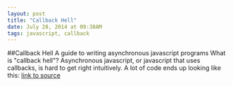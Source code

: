 ```yaml
---
layout: post
title: "Callback Hell"
date: July 28, 2014 at 09:38AM
tags: javascript, callback
---
```

##Callback Hell
A guide to writing asynchronous javascript programs  What is &quot;callback hell&quot;? Asynchronous javascript, or javascript that uses callbacks, is hard to get right intuitively. A lot of code ends up looking like this:
[link to source](http://ift.tt/Nlgb5v) 
